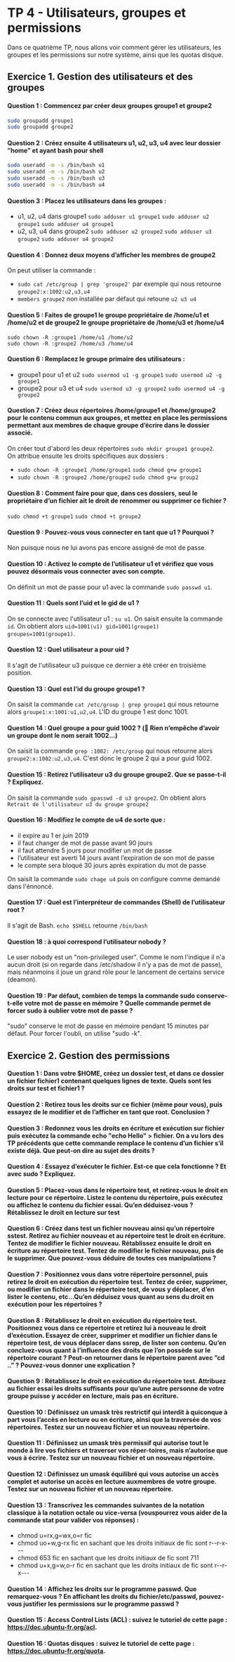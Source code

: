 # TP 4 - Utilisateurs, groupes et permissions

Dans ce quatrième TP, nous allons voir comment gérer les utilisateurs, les groupes et les permissions sur notre système,
ainsi que les quotas disque.

## Exercice 1. Gestion des utilisateurs et des groupes

#### Question 1 : Commencez par créer deux groupes groupe1 et groupe2

```bash
sudo groupadd groupe1
sudo groupadd groupe2
```

#### Question 2 : Créez ensuite 4 utilisateurs u1, u2, u3, u4 avec leur dossier ”home” et ayant bash pour shell

```bash
sudo useradd -m -s /bin/bash u1
sudo useradd -m -s /bin/bash u2
sudo useradd -m -s /bin/bash u3
sudo useradd -m -s /bin/bash u4
```

#### Question 3 : Placez les utilisateurs dans les groupes :
* u1, u2, u4 dans groupe1 ```sudo adduser u1 groupe1``` ```sudo adduser u2 groupe1``` ```sudo adduser u4 groupe1```
* u2, u3, u4 dans groupe2 ```sudo adduser u2 groupe2``` ```sudo adduser u3 groupe2``` ```sudo adduser u4 groupe2```

#### Question 4 : Donnez deux moyens d’afficher les membres de groupe2

On peut utiliser la commande :
  * ```sudo cat /etc/group | grep 'groupe2'``` par exemple qui nous retourne ```groupe2:x:1002:u2,u3,u4```
  * ```members groupe2``` non installée par défaut qui retoune ```u2 u3 u4```

#### Question 5 : Faites de groupe1 le groupe propriétaire de /home/u1 et /home/u2 et de groupe2 le groupe propriétaire de /home/u3 et /home/u4

```sudo chown -R :groupe1 /home/u1 /home/u2```  
```sudo chown -R :groupe2 /home/u3 /home/u4```

#### Question 6 : Remplacez le groupe primaire des utilisateurs :
* groupe1 pour u1 et u2 ```sudo usermod u1 -g groupe1``` ```sudo usermod u2 -g groupe1```
* groupe2 pour u3 et u4 ```sudo usermod u3 -g groupe2``` ```sudo usermod u4 -g groupe2```

#### Question 7 : Créez deux répertoires /home/groupe1 et /home/groupe2 pour le contenu commun aux groupes, et mettez en place les permissions permettant aux membres de chaque groupe d’écrire dans le dossier associé.

On créer tout d'abord les deux répertoires ```sudo mkdir groupe1 groupe2```.  
On attribue ensuite les droits spécifiques aux dossiers :
* ```sudo chown -R :groupe1 /home/groupe1``` ```sudo chmod g+w groupe1```
* ```sudo chown -R :groupe2 /home/groupe2```  ```sudo chmod g+w group2```

#### Question 8 : Comment faire pour que, dans ces dossiers, seul le propriétaire d’un fichier ait le droit de renommer ou supprimer ce fichier ?
```sudo chmod +t groupe1```
```sudo chmod +t groupe2```

#### Question 9 : Pouvez-vous vous connecter en tant que u1 ? Pourquoi ?

Non puisque nous ne lui avons pas encore assigné de mot de passe.

#### Question 10 : Activez le compte de l’utilisateur u1 et vérifiez que vous pouvez désormais vous connecter avec son compte.

On définit un mot de passe pour u1 avec la commande ```sudo passwd u1```.

#### Question 11 : Quels sont l’uid et le gid de u1 ?

On se connecte avec l'utilisateur u1 : ```su u1```. On saisit ensuite la commande ```id```.
On obtient alors ```uid=1001(u1) gid=1001(groupe1) groupes=1001(groupe1)```.

#### Question 12 : Quel utilisateur a pour uid ?

Il s'agit de l'utilisateur u3 puisque ce dernier a été créer en troisième position.

#### Question 13 : Quel est l’id du groupe groupe1 ?

On saisit la commande ```cat /etc/group | grep groupe1``` qui nous retourne alors ```groupe1:x:1001:u1,u2,u4```. L'ID du groupe 1 est donc 1001.

#### Question 14 : Quel groupe a pour guid 1002 ? ( Rien n’empêche d’avoir un groupe dont le nom serait 1002...)

On saisit la commande ```grep :1002: /etc/group``` qui nous retourne alors ```groupe2:x:1002:u2,u3,u4```. C'est donc le groupe 2 
qui a pour guid 1002.

#### Question 15 : Retirez l’utilisateur u3 du groupe groupe2. Que se passe-t-il ? Expliquez.

On saisit la commande ```sudo gpasswd -d u3 groupe2```.
On obtient alors ```Retrait de l'utilisateur u3 du groupe groupe2```

#### Question 16 : Modifiez le compte de u4 de sorte que :
* il expire au 1 er juin 2019
* il faut changer de mot de passe avant 90 jours
* il faut attendre 5 jours pour modifier un mot de passe
* l’utilisateur est averti 14 jours avant l’expiration de son mot de passe
* le compte sera bloqué 30 jours après expiration du mot de passe

On saisit la commande ```sudo chage u4``` puis on configure comme demandé dans l'énnoncé.

#### Question 17 : Quel est l’interpréteur de commandes (Shell) de l’utilisateur root ?

Il s'agit de Bash. ```echo $SHELL``` retourne ```/bin/bash```

#### Question 18 : à quoi correspond l’utilisateur nobody ?

Le user nobody est un "non-privileged user". Comme le nom l'indique il n'a aucun droit (si on regarde dans /etc/shadow il n'y a pas de mot de passe), mais néanmoins il joue un grand rôle pour le lancement de certains service (deamon).

#### Question 19 : Par défaut, combien de temps la commande sudo conserve-t-elle votre mot de passe en mémoire ? Quelle commande permet de forcer sudo à oublier votre mot de passe ?

"sudo" conserve le mot de passe en mémoire pendant 15 minutes par défaut. Pour forcer l'oubli, on utilise "sudo -k".

## Exercice 2. Gestion des permissions


#### Question 1 : Dans votre $HOME, créez un dossier test, et dans ce dossier un fichier fichier1 contenant quelques lignes de texte. Quels sont les droits sur test et fichier1 ?


#### Question 2 : Retirez tous les droits sur ce fichier (même pour vous), puis essayez de le modifier et de l’afficher en tant que root. Conclusion ?


#### Question 3 : Redonnez vous les droits en écriture et exécution sur fichier puis exécutez la commande echo "echo Hello" > fichier. On a vu lors des TP précédents que cette commande remplace le contenu d’un fichier s’il existe déjà. Que peut-on dire au sujet des droits ?


#### Question 4 : Essayez d’exécuter le fichier. Est-ce que cela fonctionne ? Et avec sudo ? Expliquez.


#### Question 5 : Placez-vous dans le répertoire test, et retirez-vous le droit en lecture pour ce répertoire. Listez le contenu du répertoire, puis exécutez ou affichez le contenu du fichier essai. Qu’en déduisez-vous ? Rétablissez le droit en lecture sur test


#### Question 6 : Créez dans test un fichier nouveau ainsi qu’un répertoire sstest. Retirez au fichier nouveau et au répertoire test le droit en écriture. Tentez de modifier le fichier nouveau. Rétablissez ensuite le droit en écriture au répertoire test. Tentez de modifier le fichier nouveau, puis de le supprimer. Que pouvez-vous déduire de toutes ces manipulations ?


#### Question 7 : Positionnez vous dans votre répertoire personnel, puis retirez le droit en exécution du répertoire test. Tentez de créer, supprimer, ou modifier un fichier dans le répertoire test, de vous y déplacer, d’en lister le contenu, etc...Qu’en déduisez vous quant au sens du droit en exécution pour les répertoires ?


#### Question 8 : Rétablissez le droit en exécution du répertoire test. Positionnez vous dans ce répertoire et retirez lui à nouveau le droit d’exécution. Essayez de créer, supprimer et modifier un fichier dans le répertoire test, de vous déplacer dans ssrep, de lister son contenu. Qu’en concluez-vous quant à l’influence des droits que l’on possède sur le répertoire courant ? Peut-on retourner dans le répertoire parent avec ”cd ..” ? Pouvez-vous donner une explication ?


#### Question 9 : Rétablissez le droit en exécution du répertoire test. Attribuez au fichier essai les droits suffisants pour qu’une autre personne de votre groupe puisse y accéder en lecture, mais pas en écriture.


#### Question 10 : Définissez un umask très restrictif qui interdit à quiconque à part vous l’accès en lecture ou en écriture, ainsi que la traversée de vos répertoires. Testez sur un nouveau fichier et un nouveau répertoire.


#### Question 11 : Définissez un umask très permissif qui autorise tout le monde à lire vos fichiers et traverser vos réper-toires, mais n’autorise que vous à écrire. Testez sur un nouveau fichier et un nouveau répertoire.


#### Question 12 : Définissez un umask équilibré qui vous autorise un accès complet et autorise un accès en lecture auxmembres de votre groupe. Testez sur un nouveau fichier et un nouveau répertoire.


#### Question 13 : Transcrivez les commandes suivantes de la notation classique à la notation octale ou vice-versa (vouspourrez vous aider de la commande stat pour valider vos réponses) :
* chmod u=rx,g=wx,o=r fic
* chmod uo+w,g-rx fic en sachant que les droits initiaux de fic sont r--r-x---
* chmod 653 fic en sachant que les droits initiaux de fic sont 711
* chmod u+x,g=w,o-r fic en sachant que les droits initiaux de fic sont r--r-x---

#### Question 14 : Affichez les droits sur le programme passwd. Que remarquez-vous ? En affichant les droits du fichier/etc/passwd, pouvez-vous justifier les permissions sur le programme passwd ?


#### Question 15 : Access Control Lists (ACL) : suivez le tutoriel de cette page : https://doc.ubuntu-fr.org/acl.

#### Question 16 : Quotas disques : suivez le tutoriel de cette page : https://doc.ubuntu-fr.org/quota.
